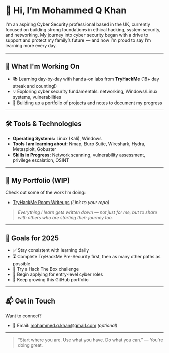 # 👋 Hi, I’m Mohammed Q Khan  

I'm an aspiring Cyber Security professional based in the UK, currently focused on building strong foundations in ethical hacking, system security, and networking. My journey into cyber security began with a drive to support and protect my family’s future — and now I’m proud to say I’m learning more every day.

---

## 🧠 What I'm Working On

- 📚 Learning day-by-day with hands-on labs from **TryHackMe** (18+ day streak and counting!)
- 💡 Exploring cyber security fundamentals: networking, Windows/Linux systems, vulnerabilities
- 🔐 Building up a portfolio of projects and notes to document my progress

---

## 🛠️ Tools & Technologies

- **Operating Systems:** Linux (Kali), Windows
- **Tools I am learning about:** Nmap, Burp Suite, Wireshark, Hydra, Metasploit, Gobuster
- **Skills in Progress:** Network scanning, vulnerability assessment, privilege escalation, OSINT

---

## 📁 My Portfolio (WIP)

Check out some of the work I’m doing:
- [TryHackMe Room Writeups](#) *(Link to your repo)*

> *Everything I learn gets written down — not just for me, but to share with others who are starting their journey too.*

---

## 🎯 Goals for 2025

- ✅ Stay consistent with learning daily  
- ⏳ Complete TryHackMe Pre-Security first, then as many other paths as possible  
- 🧪 Try a Hack The Box challenge  
- 📄 Begin applying for entry-level cyber roles  
- 📂 Keep growing this GitHub portfolio

---

## 📬 Get in Touch

Want to connect?

- 📧 Email: mohammed.q.khan@gmail.com *(optional)*

---

> “Start where you are. Use what you have. Do what you can.” — You're doing great.



<!--
**MQKGitHub/MQKGitHub** is a ✨ _special_ ✨ repository because its `README.md` (this file) appears on your GitHub profile.

Here are some ideas to get you started:

- 🔭 I’m currently working on ...
- 🌱 I’m currently learning ...
- 👯 I’m looking to collaborate on ...
- 🤔 I’m looking for help with ...
- 💬 Ask me about ...
- 📫 How to reach me: ...
- 😄 Pronouns: ...
- ⚡ Fun fact: ...
-->
